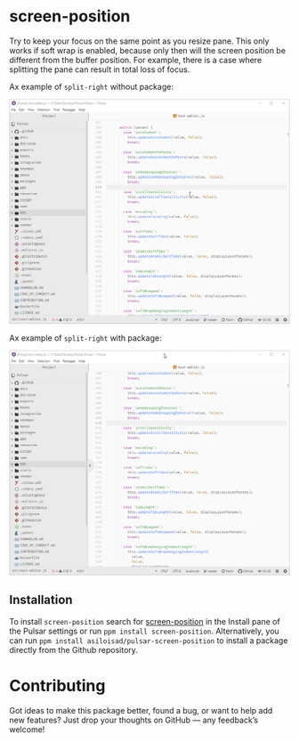 # screen-position

Try to keep your focus on the same point as you resize pane. This only works if soft wrap is enabled, because only then will the screen position be different from the buffer position. For example, there is a case where splitting the pane can result in total loss of focus.

Ax example of `split-right` without package:

![screen-position](https://github.com/asiloisad/pulsar-screen-position/raw/master/assets/before.gif)

Ax example of `split-right` with package:

![screen-position](https://github.com/asiloisad/pulsar-screen-position/raw/master/assets/after.gif)

## Installation

To install `screen-position` search for [screen-position](https://web.pulsar-edit.dev/packages/screen-position) in the Install pane of the Pulsar settings or run `ppm install screen-position`. Alternatively, you can run `ppm install asiloisad/pulsar-screen-position` to install a package directly from the Github repository.

# Contributing

Got ideas to make this package better, found a bug, or want to help add new features? Just drop your thoughts on GitHub — any feedback’s welcome!
